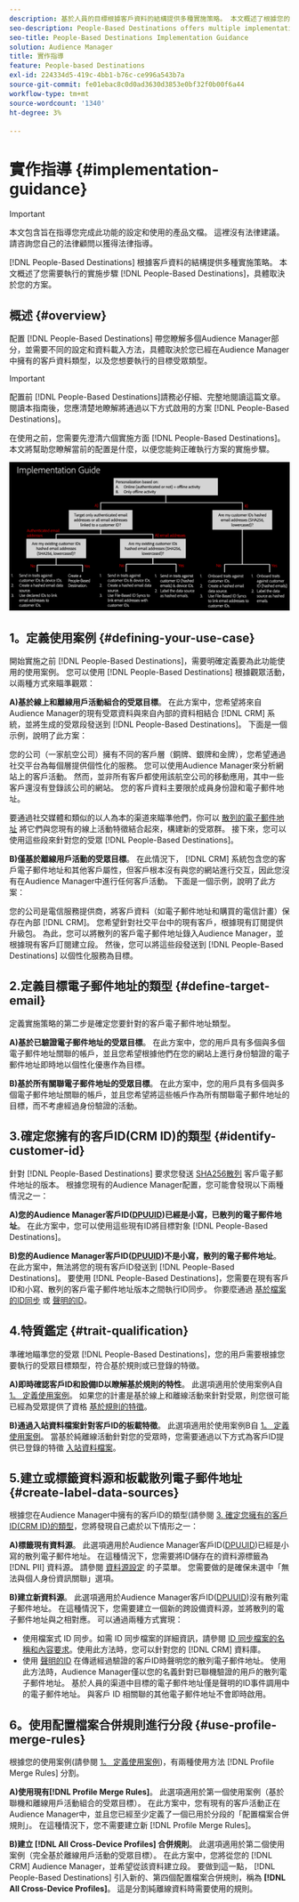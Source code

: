 ```yaml
---
description: 基於人員的目標根據客戶資料的結構提供多種實施策略。 本文概述了根據您的方案，在「基於人員的目標」中需要遵循的實施步驟。
seo-description: People-Based Destinations offers multiple implementation strategies, depending on how your customer data is structured. This article provides an overview of the implementation steps that you need to follow for People-Based Destinations, depending on your scenario.
seo-title: People-Based Destinations Implementation Guidance
solution: Audience Manager
title: 實作指導
feature: People-based Destinations
exl-id: 224334d5-419c-4bb1-b76c-ce996a543b7a
source-git-commit: fe01ebac8c0d0ad3630d3853e0bf32f0b00f6a44
workflow-type: tm+mt
source-wordcount: '1340'
ht-degree: 3%

---
```


# 實作指導 {#implementation-guidance}

>[!IMPORTANT]
>本文包含旨在指導您完成此功能的設定和使用的產品文檔。 這裡沒有法律建議。 請咨詢您自己的法律顧問以獲得法律指導。

[!DNL People-Based Destinations] 根據客戶資料的結構提供多種實施策略。 本文概述了您需要執行的實施步驟 [!DNL People-Based Destinations]，具體取決於您的方案。

## 概述 {#overview}

配置 [!DNL People-Based Destinations] 帶您瞭解多個Audience Manager部分，並需要不同的設定和資料載入方法，具體取決於您已經在Audience Manager中擁有的客戶資料類型，以及您想要執行的目標受眾類型。

>[!IMPORTANT]
> 配置前 [!DNL People-Based Destinations]請務必仔細、完整地閱讀這篇文章。 閱讀本指南後，您應清楚地瞭解將通過以下方式啟用的方案 [!DNL People-Based Destinations]。

在使用之前，您需要先澄清六個實施方面 [!DNL People-Based Destinations]。 本文將幫助您瞭解當前的配置是什麼，以便您能夠正確執行方案的實施步驟。

![pbd實施](assets/pbd-implementation.png)

## 1。定義使用案例 {#defining-your-use-case}

開始實施之前 [!DNL People-Based Destinations]，需要明確定義要為此功能使用的使用案例。 您可以使用 [!DNL People-Based Destinations] 根據觀眾活動，以兩種方式來瞄準觀眾：

**A)基於線上和離線用戶活動組合的受眾目標**。 在此方案中，您希望將來自Audience Manager的現有受眾資料與來自內部的資料相結合 [!DNL CRM] 系統，並將生成的受眾段發送到 [!DNL People-Based Destinations]。 下面是一個示例，說明了此方案：

您的公司（一家航空公司）擁有不同的客戶層（銅牌、銀牌和金牌），您希望通過社交平台為每個層提供個性化的服務。 您可以使用Audience Manager來分析網站上的客戶活動。 然而，並非所有客戶都使用該航空公司的移動應用，其中一些客戶還沒有登錄該公司的網站。 您的客戶資料主要限於成員身份證和電子郵件地址。

要通過社交媒體和類似的以人為本的渠道來瞄準他們，你可以 [散列的電子郵件地址](people-based-destinations-prerequisites.md) 將它們與您現有的線上活動特徵結合起來，構建新的受眾群。 接下來，您可以使用這些段來針對您的受眾 [!DNL People-Based Destinations]。

**B)僅基於離線用戶活動的受眾目標**。 在此情況下， [!DNL CRM] 系統包含您的客戶電子郵件地址和其他客戶屬性，但客戶根本沒有與您的網站進行交互，因此您沒有在Audience Manager中進行任何客戶活動。 下面是一個示例，說明了此方案：

您的公司是電信服務提供商，將客戶資料（如電子郵件地址和購買的電信計畫）保存在內部 [!DNL CRM]。 您希望針對社交平台中的現有客戶，根據現有訂閱提供升級包。 為此，您可以將散列的客戶電子郵件地址錄入Audience Manager，並根據現有客戶訂閱建立段。 然後，您可以將這些段發送到 [!DNL People-Based Destinations] 以個性化服務為目標。

## 2.定義目標電子郵件地址的類型 {#define-target-email}

定義實施策略的第二步是確定您要針對的客戶電子郵件地址類型。

**A)基於已驗證電子郵件地址的受眾目標**。 在此方案中，您的用戶具有多個與多個電子郵件地址關聯的帳戶，並且您希望根據他們在您的網站上進行身份驗證的電子郵件地址即時地以個性化優惠作為目標。

**B)基於所有關聯電子郵件地址的受眾目標**。 在此方案中，您的用戶具有多個與多個電子郵件地址關聯的帳戶，並且您希望將這些帳戶作為所有關聯電子郵件地址的目標，而不考慮經過身份驗證的活動。

## 3.確定您擁有的客戶ID(CRM ID)的類型 {#identify-customer-id}

針對 [!DNL People-Based Destinations] 要求您發送 [SHA256散列](people-based-destinations-prerequisites.md) 客戶電子郵件地址的版本。 根據您現有的Audience Manager配置，您可能會發現以下兩種情況之一：

**A)您的Audience Manager客戶ID([DPUUID](../../reference/ids-in-aam.md))已經是小寫，已散列的電子郵件地址**。 在此方案中，您可以使用這些現有ID將目標對象 [!DNL People-Based Destinations]。

**B)您的Audience Manager客戶ID([DPUUID](../../reference/ids-in-aam.md))不是小寫，散列的電子郵件地址**。 在此方案中，無法將您的現有客戶ID發送到 [!DNL People-Based Destinations]。 要使用 [!DNL People-Based Destinations]，您需要在現有客戶ID和小寫、散列的客戶電子郵件地址版本之間執行ID同步。 你要麼通過 [基於檔案的ID同步](../../integration/sending-audience-data/batch-data-transfer-explained/id-sync-file-based.md) 或 [聲明的ID](../declared-ids.md)。

## 4.特質鑑定 {#trait-qualification}

準確地瞄準您的受眾 [!DNL People-Based Destinations]，您的用戶需要根據您要執行的受眾目標類型，符合基於規則或已登錄的特徵。

**A)即時確認客戶ID和設備ID以瞭解基於規則的特性**。 此選項適用於使用案例A自 [1。 定義使用案例](people-based-destinations-workflow.md#defining-your-use-case)。 如果您的計畫是基於線上和離線活動來針對受眾，則您很可能已經為受眾提供了資格 [基於規則的特徵](../traits/trait-and-segment-qualification-reference.md)。

**B)通過入站資料檔案針對客戶ID的板載特徵**。 此選項適用於使用案例B自 [1。 定義使用案例](people-based-destinations-workflow.md#defining-your-use-case)。 當基於純離線活動針對您的受眾時，您需要通過以下方式為客戶ID提供已登錄的特徵 [入站資料檔案](../../integration/sending-audience-data/batch-data-transfer-explained/inbound-file-contents.md)。

## 5.建立或標籤資料源和板載散列電子郵件地址 {#create-label-data-sources}

根據您在Audience Manager中擁有的客戶ID的類型(請參閱 [3. 確定您擁有的客戶ID(CRM ID)的類型](people-based-destinations-workflow.md#identify-customer-id)，您將發現自己處於以下情形之一：

**A)標籤現有資料源**。 此選項適用於Audience Manager客戶ID([DPUUID](../../reference/ids-in-aam.md))已經是小寫的散列電子郵件地址。 在這種情況下，您需要將ID儲存在的資料源標籤為 [!DNL PII] 資料源。 請參閱 [資料源設定](../datasources-list-and-settings.md) 的子菜單。 您需要做的是確保未選中「無法與個人身份資訊關聯」選項。

**B)建立新資料源**。 此選項適用於Audience Manager客戶ID([DPUUID](../../reference/ids-in-aam.md))沒有散列電子郵件地址。 在這種情況下，您需要建立一個新的跨設備資料源，並將散列的電子郵件地址與之相對應。 可以通過兩種方式實現：

* 使用檔案式 ID 同步。如需 ID 同步檔案的詳細資訊，請參閱 [ID 同步檔案的名稱和內容要求](../../integration/sending-audience-data/batch-data-transfer-explained/id-sync-file-based.md)。使用此方法時，您可以針對您的 [!DNL CRM] 資料庫。
* 使用 [聲明的ID](../declared-ids.md) 在傳遞經過驗證的客戶ID時聲明您的散列電子郵件地址。 使用此方法時，Audience Manager僅以您的名義針對已聯機驗證的用戶的散列電子郵件地址。 基於人員的渠道中目標的電子郵件地址僅是聲明的ID事件調用中的電子郵件地址。 與客戶 ID 相關聯的其他電子郵件地址不會即時啟用。

## 6。使用配置檔案合併規則進行分段 {#use-profile-merge-rules}

根據您的使用案例(請參閱 [1。 定義使用案例](people-based-destinations-workflow.md#defining-your-use-case))，有兩種使用方法 [!DNL Profile Merge Rules] 分割。

**A)使用現有[!DNL Profile Merge Rules]**。 此選項適用於第一個使用案例（基於聯機和離線用戶活動組合的受眾目標）。 在此方案中，您有現有的客戶活動正在Audience Manager中，並且您已經至少定義了一個已用於分段的「配置檔案合併規則」。 在這種情況下，您不需要建立新 [!DNL Profile Merge Rules]。

**B)建立 [!DNL All Cross-Device Profiles] 合併規則**。 此選項適用於第二個使用案例（完全基於離線用戶活動的受眾目標）。 在此方案中，您將從您的 [!DNL CRM] Audience Manager，並希望從該資料建立段。 要做到這一點， [!DNL People-Based Destinations] 引入新的、第四個配置檔案合併規則，稱為 **[!DNL All Cross-Device Profiles]**。 這是分割純離線資料時需要使用的規則。
